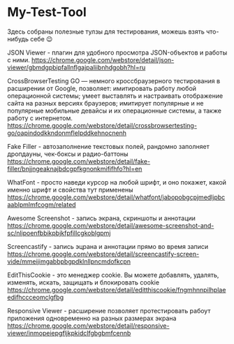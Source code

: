 # My-Test-Tool
Здесь собраны полезные тулзы для тестирования, можешь взять что-нибудь себе 😉

JSON Viewer - плагин для удобного просмотра JSON-объектов и работы с ними.
https://chrome.google.com/webstore/detail/json-viewer/gbmdgpbipfallnflgajpaliibnhdgobh?hl=ru

CrossBrowserTesting GO — немного кроссбраузерного тестирования в расширении от Google, позволяет: имитировать работу любой операционной системы; умеет выставлять и настраивать отображение сайта на разных версиях браузеров; имитирует популярные и не популярные мобильные девайсы и их операционные системы, а также работу с интернетом.
https://chrome.google.com/webstore/detail/crossbrowsertesting-go/oapindodkkndonmflelpddkehnocnenh

Fake Filler - автозаполнение текстовых полей, рандомно заполняет дропдауны, чек-боксы и радио-баттоны
https://chrome.google.com/webstore/detail/fake-filler/bnjjngeaknajbdcgpfkgnonkmififhfo?hl=en

WhatFont - просто наведи курсор на любой шрифт, и оно покажет, какой именно шрифт и свойства тут применены
https://chrome.google.com/webstore/detail/whatfont/jabopobgcpjmedljpbcaablpmlmfcogm/related

Awesome Screenshot - запись экрана, скриншоты и аннотации
https://chrome.google.com/webstore/detail/awesome-screenshot-and-sc/nlipoenfbbikpbjkfpfillcgkoblgpmj

Screencastify - запись эцрана и аннотации прямо во время записи
https://chrome.google.com/webstore/detail/screencastify-screen-vide/mmeijimgabbpbgpdklnllpncmdofkcpn

EditThisCookie - это менеджер cookie. Вы можете добавлять, удалять, изменять, искать, защищать и блокировать cookie
https://chrome.google.com/webstore/detail/editthiscookie/fngmhnnpilhplaeedifhccceomclgfbg

Responsive Viewer - расширение позволяет протестировать рабоут приложения одновременно на разных размерах экрана
https://chrome.google.com/webstore/detail/responsive-viewer/inmopeiepgfljkpkidclfgbgbmfcennb
